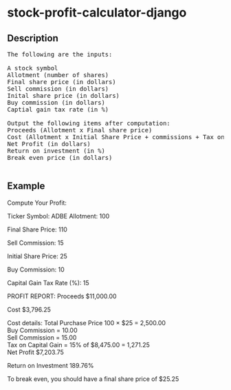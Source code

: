 # stock-profit-calculator-django


## Description
<pre>
The following are the inputs:

A stock symbol
Allotment (number of shares)
Final share price (in dollars)
Sell commission (in dollars)
Inital share price (in dollars)
Buy commission (in dollars)
Captial gain tax rate (in %)

Output the following items after computation:
Proceeds (Allotment x Final share price)
Cost (Allotment x Initial Share Price + commissions + Tax on Capital Gain)
Net Profit (in dollars)
Return on investment (in %)
Break even price (in dollars)
 </pre>

## Example

Compute Your Profit:

Ticker Symbol: 
ADBE
Allotment: 
100

Final Share Price: 
110

Sell Commission: 
15

Initial Share Price: 
25

Buy Commission: 
10

Capital Gain Tax Rate (%): 
15


PROFIT REPORT: 
Proceeds
$11,000.00

Cost
$3,796.25

Cost details: 
Total Purchase Price 
100 × $25 = 2,500.00<br>
Buy Commission = 10.00<br>
Sell Commission = 15.00<br>
Tax on Capital Gain = 15% of $8,475.00 = 1,271.25<br>
Net Profit 
$7,203.75<br>

Return on Investment
189.76%

To break even, you should have a final share price of
$25.25

